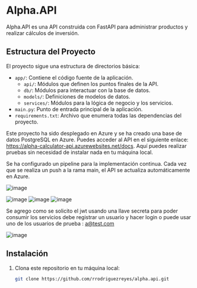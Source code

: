 # Alpha.API

Alpha.API es una API construida con FastAPI para administrar productos y realizar cálculos de inversión.

## Estructura del Proyecto

El proyecto sigue una estructura de directorios básica:

- `app/`: Contiene el código fuente de la aplicación.
  - `api/`: Módulos que definen los puntos finales de la API.
  - `db/`: Módulos para interactuar con la base de datos.
  - `models/`: Definiciones de modelos de datos.
  - `services/`: Módulos para la lógica de negocio y los servicios.
- `main.py`: Punto de entrada principal de la aplicación.
- `requirements.txt`: Archivo que enumera todas las dependencias del proyecto.

Este proyecto ha sido desplegado en Azure y se ha creado una base de datos PostgreSQL en Azure. Puedes acceder al API en el siguiente enlace: https://alpha-calculator-api.azurewebsites.net/docs. Aquí puedes realizar pruebas sin necesidad de instalar nada en tu máquina local.

Se ha configurado un pipeline para la implementación continua. Cada vez que se realiza un push a la rama main, el API se actualiza automáticamente en Azure.

![image](https://github.com/rrodriguezreyes/alpha.api/assets/39017677/2530a4a4-36e0-4249-a944-3474db6b969f)

![image](https://github.com/rrodriguezreyes/alpha.api/assets/39017677/e29257ec-c574-4c44-b0f6-56b5c75e45ba)
![image](https://github.com/rrodriguezreyes/alpha.api/assets/39017677/6b042905-e475-48a5-abdd-efaf48997572)
![image](https://github.com/rrodriguezreyes/alpha.api/assets/39017677/08dd63e3-97c2-442c-ab02-a5e0c314c7e7)

Se agrego como se solicito el jwt usando una llave secreta para poder consumir los servicios debe registrar un usuario y hacer login
o puede usar uno de los usuarios de prueba : a@test.com

![image](https://github.com/rrodriguezreyes/alpha.api/assets/39017677/7f5efb11-6394-43ec-b94a-82e218ab7ba2)


## Instalación

1. Clona este repositorio en tu máquina local:

   ```bash
   git clone https://github.com/rrodriguezreyes/alpha.api.git


